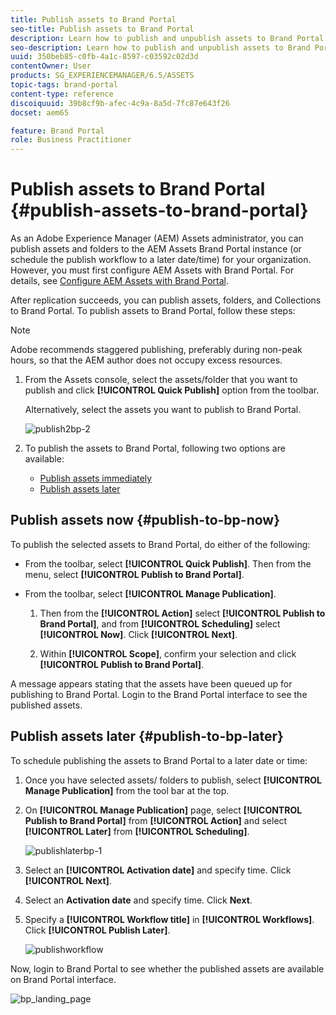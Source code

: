 ```yaml
---
title: Publish assets to Brand Portal
seo-title: Publish assets to Brand Portal
description: Learn how to publish and unpublish assets to Brand Portal.
seo-description: Learn how to publish and unpublish assets to Brand Portal.
uuid: 350beb85-c0fb-4a1c-8597-c03592c02d3d
contentOwner: User
products: SG_EXPERIENCEMANAGER/6.5/ASSETS
topic-tags: brand-portal
content-type: reference
discoiquuid: 39b8cf9b-afec-4c9a-8a5d-7fc87e643f26
docset: aem65

feature: Brand Portal
role: Business Practitioner
---
```


# Publish assets to Brand Portal {#publish-assets-to-brand-portal}

As an Adobe Experience Manager (AEM) Assets administrator, you can publish assets and folders to the AEM Assets Brand Portal instance (or schedule the publish workflow to a later date/time) for your organization. However, you must first configure AEM Assets with Brand Portal. For details, see [Configure AEM Assets with Brand Portal](/help/assets/configure-aem-assets-with-brand-portal.md).

After replication succeeds, you can publish assets, folders, and Collections  to  Brand Portal. To publish assets to Brand Portal, follow these steps:

>[!NOTE]
>
>Adobe recommends staggered publishing, preferably during non-peak hours, so that the AEM author does not occupy excess resources.

1. From the Assets console, select the assets/folder that you want to publish and click **[!UICONTROL Quick Publish]** option from the toolbar.

   Alternatively, select the assets you want to publish to Brand Portal.

   ![publish2bp-2](assets/publish2bp.png)

1. To publish the assets to Brand Portal, following two options are available:
    * [Publish assets immediately](#publish-to-bp-now)
    * [Publish assets later](#publish-to-bp-now)

## Publish assets now {#publish-to-bp-now}

To publish the selected assets to Brand Portal, do either of the following:

* From the toolbar, select **[!UICONTROL Quick Publish]**. Then from the menu, select **[!UICONTROL Publish to Brand Portal]**.

* From the toolbar, select **[!UICONTROL Manage Publication]**.

  1. Then from the **[!UICONTROL Action]** select **[!UICONTROL Publish to Brand Portal]**, and from **[!UICONTROL Scheduling]** select **[!UICONTROL Now]**. Click **[!UICONTROL Next]**.

  2. Within **[!UICONTROL Scope]**, confirm your selection and click **[!UICONTROL Publish to Brand Portal]**.

A message appears stating that the assets have been queued up for publishing to Brand Portal. Login to the Brand Portal interface to see the published assets.

## Publish assets later {#publish-to-bp-later}

To schedule publishing the assets to Brand Portal to a later date or time:

1. Once you have selected assets/ folders to publish, select **[!UICONTROL Manage Publication]** from the tool bar at the top.
  
1. On **[!UICONTROL Manage Publication]** page, select **[!UICONTROL Publish to Brand Portal]** from **[!UICONTROL Action]** and select **[!UICONTROL Later]** from **[!UICONTROL Scheduling]**.

    ![publishlaterbp-1](assets/publishlaterbp-1.png)

1. Select an **[!UICONTROL Activation date]** and specify time. Click **[!UICONTROL Next]**.

1. Select an **Activation date** and specify time. Click **Next**.

1. Specify a **[!UICONTROL Workflow title]** in **[!UICONTROL Workflows]**. Click **[!UICONTROL Publish Later]**.

    ![publishworkflow](assets/publishworkflow.png)

Now, login to Brand Portal to see whether the published assets are available on  Brand  Portal interface.

   ![bp_landing_page](assets/bp_landing_page.png)

